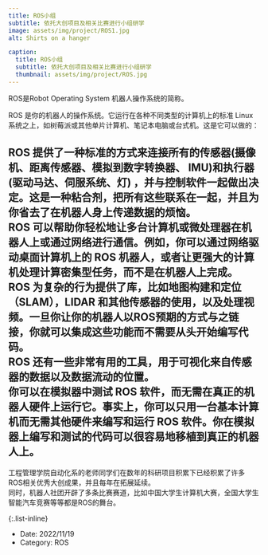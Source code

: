 ```yaml
---
title: ROS小组
subtitle: 依托大创项目及相关比赛进行小组研学
image: assets/img/project/ROS1.jpg
alt: Shirts on a hanger

caption:
  title: ROS小组
  subtitle: 依托大创项目及相关比赛进行小组研学
  thumbnail: assets/img/project/ROS.jpg
---
```

ROS是Robot Operating System 机器人操作系统的简称。            

ROS 是你的机器人的操作系统。它运行在各种不同类型的计算机上的标准 Linux 系统之上，如树莓派或其他单片计算机、笔记本电脑或台式机。这是它可以做的：   

ROS 提供了一种标准的方式来连接所有的传感器(摄像机、距离传感器、模拟到数字转换器、 IMU)和执行器(驱动马达、伺服系统、灯) ，并与控制软件一起做出决定。这是一种粘合剂，把所有这些联系在一起，并且为你省去了在机器人身上传递数据的烦恼。   
ROS 可以帮助你轻松地让多台计算机或微处理器在机器人上或通过网络进行通信。例如，你可以通过网络驱动桌面计算机上的 ROS 机器人，或者让更强大的计算机处理计算密集型任务，而不是在机器人上完成。   
ROS 为复杂的行为提供了库，比如地图构建和定位（SLAM），LIDAR 和其他传感器的使用，以及处理视频。一旦你让你的机器人以ROS预期的方式与之链接，你就可以集成这些功能而不需要从头开始编写代码。   
ROS 还有一些非常有用的工具，用于可视化来自传感器的数据以及数据流动的位置。   
你可以在模拟器中测试 ROS 软件，而无需在真正的机器人硬件上运行它。事实上，你可以只用一台基本计算机而无需其他硬件来编写和运行 ROS 软件。你在模拟器上编写和测试的代码可以很容易地移植到真正的机器人上。   
-----------------          

工程管理学院自动化系的老师同学们在数年的科研项目积累下已经积累了许多ROS相关优秀大创成果，并且每年在拓展延续。         
同时，机器人社团开辟了多条比赛赛道，比如中国大学生计算机大赛，全国大学生智能汽车竞赛等等都是ROS的舞台。                         

{:.list-inline}
- Date: 2022/11/19
- Category: ROS

